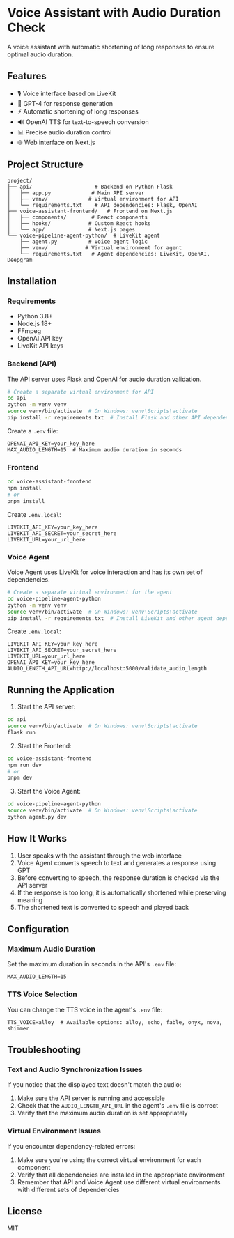 # Voice Assistant with Audio Duration Check

A voice assistant with automatic shortening of long responses to ensure optimal audio duration.

## Features

- 🎙️ Voice interface based on LiveKit
- 🤖 GPT-4 for response generation
- ⚡ Automatic shortening of long responses
- 🔊 OpenAI TTS for text-to-speech conversion
- 📊 Precise audio duration control
- 🌐 Web interface on Next.js

## Project Structure

```
project/
├── api/                    # Backend on Python Flask
│   ├── app.py             # Main API server
│   ├── venv/             # Virtual environment for API
│   └── requirements.txt    # API dependencies: Flask, OpenAI
├── voice-assistant-frontend/   # Frontend on Next.js
│   ├── components/        # React components
│   ├── hooks/            # Custom React hooks
│   └── app/              # Next.js pages
└── voice-pipeline-agent-python/  # LiveKit agent
    ├── agent.py          # Voice agent logic
    ├── venv/            # Virtual environment for agent
    └── requirements.txt   # Agent dependencies: LiveKit, OpenAI, Deepgram
```

## Installation

### Requirements

- Python 3.8+
- Node.js 18+
- FFmpeg
- OpenAI API key
- LiveKit API keys

### Backend (API)

The API server uses Flask and OpenAI for audio duration validation.

```bash
# Create a separate virtual environment for API
cd api
python -m venv venv
source venv/bin/activate  # On Windows: venv\Scripts\activate
pip install -r requirements.txt  # Install Flask and other API dependencies
```

Create a `.env` file:
```env
OPENAI_API_KEY=your_key_here
MAX_AUDIO_LENGTH=15  # Maximum audio duration in seconds
```

### Frontend

```bash
cd voice-assistant-frontend
npm install
# or
pnpm install
```

Create `.env.local`:
```env
LIVEKIT_API_KEY=your_key_here
LIVEKIT_API_SECRET=your_secret_here
LIVEKIT_URL=your_url_here
```

### Voice Agent

Voice Agent uses LiveKit for voice interaction and has its own set of dependencies.

```bash
# Create a separate virtual environment for the agent
cd voice-pipeline-agent-python
python -m venv venv
source venv/bin/activate  # On Windows: venv\Scripts\activate
pip install -r requirements.txt  # Install LiveKit and other agent dependencies
```

Create `.env.local`:
```env
LIVEKIT_API_KEY=your_key_here
LIVEKIT_API_SECRET=your_secret_here
LIVEKIT_URL=your_url_here
OPENAI_API_KEY=your_key_here
AUDIO_LENGTH_API_URL=http://localhost:5000/validate_audio_length
```

## Running the Application

1. Start the API server:
```bash
cd api
source venv/bin/activate  # On Windows: venv\Scripts\activate
flask run
```

2. Start the Frontend:
```bash
cd voice-assistant-frontend
npm run dev
# or
pnpm dev
```

3. Start the Voice Agent:
```bash
cd voice-pipeline-agent-python
source venv/bin/activate  # On Windows: venv\Scripts\activate
python agent.py dev
```

## How It Works

1. User speaks with the assistant through the web interface
2. Voice Agent converts speech to text and generates a response using GPT
3. Before converting to speech, the response duration is checked via the API server
4. If the response is too long, it is automatically shortened while preserving meaning
5. The shortened text is converted to speech and played back

## Configuration

### Maximum Audio Duration

Set the maximum duration in seconds in the API's `.env` file:
```env
MAX_AUDIO_LENGTH=15
```

### TTS Voice Selection

You can change the TTS voice in the agent's `.env` file:
```env
TTS_VOICE=alloy  # Available options: alloy, echo, fable, onyx, nova, shimmer
```

## Troubleshooting

### Text and Audio Synchronization Issues

If you notice that the displayed text doesn't match the audio:
1. Make sure the API server is running and accessible
2. Check that the `AUDIO_LENGTH_API_URL` in the agent's `.env` file is correct
3. Verify that the maximum audio duration is set appropriately

### Virtual Environment Issues

If you encounter dependency-related errors:
1. Make sure you're using the correct virtual environment for each component
2. Verify that all dependencies are installed in the appropriate environment
3. Remember that API and Voice Agent use different virtual environments with different sets of dependencies

## License

MIT

